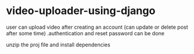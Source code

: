 # video-uploader-using-django
user can upload video after creating an account (can update or delete post after some time) .authentication and reset password can be done 

unzip the proj file
and install dependencies
